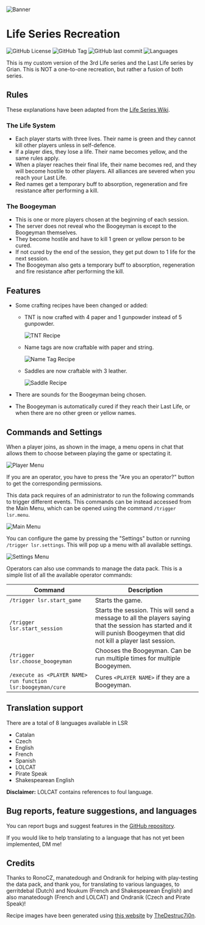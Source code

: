 ![Banner](screenshots/thin_banner.png)

# Life Series Recreation

![GitHub License](https://img.shields.io/github/license/LluisJM/Life-Series?style=flat-square&labelColor=111111)
![GitHub Tag](https://img.shields.io/github/v/tag/LluisJM/Life-Series?include_prereleases&style=flat-square&labelColor=111111&logo=github)
![GitHub last commit](https://img.shields.io/badge/resource_pack-optional-yellow?style=flat-square&labelColor=111111)
![Languages](https://img.shields.io/badge/languages-8-red?style=flat-square&labelColor=111111)

This is my custom version of the 3rd Life series and the Last Life series by Grian. This is NOT a one-to-one recreation, but rather a fusion of both series.

## Rules

These explanations have been adapted from the [Life Series Wiki](https://the-life-series.fandom.com/wiki/3rd_Life#Rules).

### The Life System

- Each player starts with three lives. Their name is green and they cannot kill other players unless in self-defence.
- If a player dies, they lose a life. Their name becomes yellow, and the same rules apply.
- When a player reaches their final life, their name becomes red, and they will become hostile to other players. All alliances are severed when you reach your Last Life.
- Red names get a temporary buff to absorption, regeneration and fire resistance after performing a kill.

### The Boogeyman

- This is one or more players chosen at the beginning of each session.
- The server does not reveal who the Boogeyman is except to the Boogeyman themselves.
- They become hostile and have to kill 1 green or yellow person to be cured.
- If not cured by the end of the session, they get put down to 1 life for the next session.
- The Boogeyman also gets a temporary buff to absorption, regeneration and fire resistance after performing the kill.

## Features

- Some crafting recipes have been changed or added:
  - TNT is now crafted with 4 paper and 1 gunpowder instead of 5 gunpowder.
  
    ![TNT Recipe](screenshots/recipes/tnt.gif)
  
  - Name tags are now craftable with paper and string.
  
    ![Name Tag Recipe](screenshots/recipes/name_tag.png)
  
  - Saddles are now craftable with 3 leather.
  
    ![Saddle Recipe](screenshots/recipes/saddle.png)
  
- There are sounds for the Boogeyman being chosen.
- The Boogeyman is automatically cured if they reach their Last Life, or when there are no other green or yellow names.

## Commands and Settings

When a player joins, as shown in the image, a menu opens in chat that allows them to choose between playing the game or spectating it.

![Player Menu](screenshots/player_menu.png)

If you are an operator, you have to press the "Are you an operator?" button to get the corresponding permissions.

This data pack requires of an administrator to run the following commands to trigger different events. This commands can be instead accessed from the Main Menu, which can be opened using the command `/trigger lsr.menu`.

![Main Menu](screenshots/main_menu.png)

You can configure the game by pressing the "Settings" button or running `/trigger lsr.settings`. This will pop up a menu with all available settings.

![Settings Menu](screenshots/settings_menu.png)

Operators can also use commands to manage the data pack. This is a simple list of all the available operator commands:

| Command | Description |
| ---- | ---- |
| `/trigger lsr.start_game` | Starts the game. |
| `/trigger lsr.start_session` | Starts the session. This will send a message to all the players saying that the session has started and it will punish Boogeymen that did not kill a player last session. |
| `/trigger lsr.choose_boogeyman` | Chooses the Boogeyman. Can be run multiple times for multiple Boogeymen.
| `/execute as <PLAYER NAME> run function lsr:boogeyman/cure` | Cures `<PLAYER NAME>` if they are a Boogeyman. |

## Translation support

There are a total of 8 languages available in LSR
 - Catalan
 - Czech
 - English
 - French
 - Spanish
 - LOLCAT 
 - Pirate Speak
 - Shakespearean English

 **Disclaimer:** LOLCAT contains references to foul language.

## Bug reports, feature suggestions, and languages

You can report bugs and suggest features in the [GitHub repository](https://github.com/LluisJM/Life-Series/issues).

If you would like to help translating to a language that has not yet been implemented, DM me!

## Credits

Thanks to RonoCZ, manatedough and Ondranik for helping with play-testing the data pack, and thank you, for translating to various languages, to gerritdebal (Dutch) and Noukum (French and Shakespearean English) and also manatedough (French and LOLCAT) and Ondranik (Czech and Pirate Speak)!

Recipe images have been generated using [this website](https://crafting.thedestruc7i0n.ca/) by [TheDestruc7i0n](https://thedestruc7i0n.ca/).

